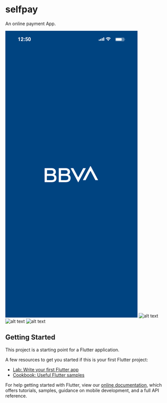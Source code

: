 # selfpay

An online payment App.

![alt text](lib/assets/ui/splash.png)
![alt text](https://www.dropbox.com/s/ien9vz9nfegvos8/Login%20bava.png?dl=0)
![alt text](https://www.dropbox.com/s/kq4jmb7gxkuozb3/Home%20bava.png?dl=0)
![alt text](https://www.dropbox.com/s/gck16v8gxbevolb/Details%20account.png?dl=0)


## Getting Started

This project is a starting point for a Flutter application.

A few resources to get you started if this is your first Flutter project:

- [Lab: Write your first Flutter app](https://flutter.dev/docs/get-started/codelab)
- [Cookbook: Useful Flutter samples](https://flutter.dev/docs/cookbook)

For help getting started with Flutter, view our
[online documentation](https://flutter.dev/docs), which offers tutorials,
samples, guidance on mobile development, and a full API reference.
